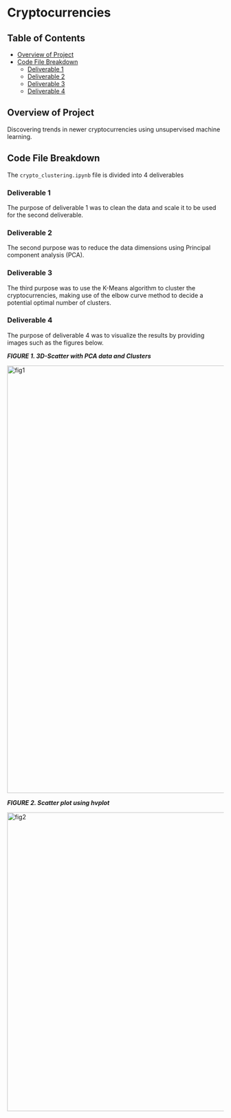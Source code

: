 # Cryptocurrencies

## Table of Contents
- [Overview of Project](#overview-of-project)
- [Code File Breakdown](#code-file-breakdown)
  * [Deliverable 1](#deliverable-1)
  * [Deliverable 2](#deliverable-2)
  * [Deliverable 3](#deliverable-3)
  * [Deliverable 4](#deliverable-4)


## Overview of Project
Discovering trends in newer cryptocurrencies using unsupervised machine learning.

## Code File Breakdown

The `crypto_clustering.ipynb` file is divided into 4 deliverables

### Deliverable 1

The purpose of deliverable 1 was to clean the data and scale it to be used for the second deliverable.

### Deliverable 2

The second purpose was to reduce the data dimensions using Principal component analysis (PCA).

### Deliverable 3

The third purpose was to use the K-Means algorithm to cluster the cryptocurrencies, making use of the elbow curve method to decide a potential optimal number of clusters.

### Deliverable 4

The purpose of deliverable 4 was to visualize the results by providing images such as the figures below.

**_FIGURE 1. 3D-Scatter with PCA data and Clusters_**

<img width="994" alt="fig1" src="https://user-images.githubusercontent.com/86085601/139607618-fde8a1a4-120b-4d89-9a9f-291526236a78.png">

**_FIGURE 2. Scatter plot using hvplot_**

<img width="695" alt="fig2" src="https://user-images.githubusercontent.com/86085601/139607619-e23cdbbd-a2ef-41ce-ad64-106d37097773.png">
